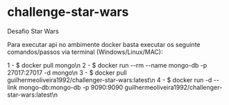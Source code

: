 # challenge-star-wars
Desafio Star Wars

Para executar api no ambimente docker basta executar os seguinte comandos/passos via terminal (Windows/Linux/MAC):

1 - $ docker pull mongo\n
2 - $ docker run --rm --name mongo-db -p 27017:27017 -d mongo\n
3 - $ docker pull guilhermeoliveira1992/challenger-star-wars:latest\n
4 - $ docker run -d --link mongo-db:mongo-db -p 9090:9090 guilhermeoliveira1992/challenger-star-wars:latest\n
